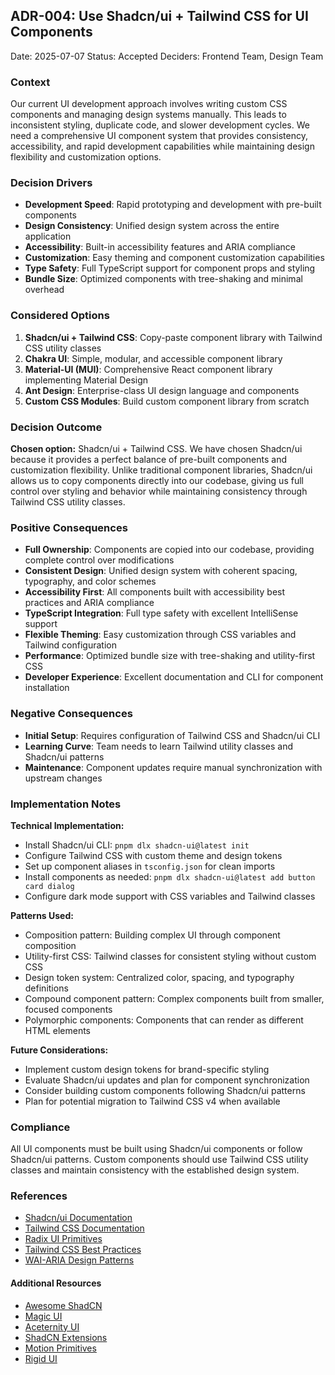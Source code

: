 ## ADR-004: Use Shadcn/ui + Tailwind CSS for UI Components

Date: 2025-07-07
Status: Accepted
Deciders: Frontend Team, Design Team

### Context

Our current UI development approach involves writing custom CSS components and managing design systems manually. This leads to inconsistent styling, duplicate code, and slower development cycles. We need a comprehensive UI component system that provides consistency, accessibility, and rapid development capabilities while maintaining design flexibility and customization options.

### Decision Drivers

* **Development Speed**: Rapid prototyping and development with pre-built components
* **Design Consistency**: Unified design system across the entire application
* **Accessibility**: Built-in accessibility features and ARIA compliance
* **Customization**: Easy theming and component customization capabilities
* **Type Safety**: Full TypeScript support for component props and styling
* **Bundle Size**: Optimized components with tree-shaking and minimal overhead

### Considered Options

1. **Shadcn/ui + Tailwind CSS**: Copy-paste component library with Tailwind CSS utility classes
2. **Chakra UI**: Simple, modular, and accessible component library
3. **Material-UI (MUI)**: Comprehensive React component library implementing Material Design
4. **Ant Design**: Enterprise-class UI design language and components
5. **Custom CSS Modules**: Build custom component library from scratch

### Decision Outcome

**Chosen option:** Shadcn/ui + Tailwind CSS.
We have chosen Shadcn/ui because it provides a perfect balance of pre-built components and customization flexibility. Unlike traditional component libraries, Shadcn/ui allows us to copy components directly into our codebase, giving us full control over styling and behavior while maintaining consistency through Tailwind CSS utility classes.

### Positive Consequences

* **Full Ownership**: Components are copied into our codebase, providing complete control over modifications
* **Consistent Design**: Unified design system with coherent spacing, typography, and color schemes
* **Accessibility First**: All components built with accessibility best practices and ARIA compliance
* **TypeScript Integration**: Full type safety with excellent IntelliSense support
* **Flexible Theming**: Easy customization through CSS variables and Tailwind configuration
* **Performance**: Optimized bundle size with tree-shaking and utility-first CSS
* **Developer Experience**: Excellent documentation and CLI for component installation

### Negative Consequences

* **Initial Setup**: Requires configuration of Tailwind CSS and Shadcn/ui CLI
* **Learning Curve**: Team needs to learn Tailwind utility classes and Shadcn/ui patterns
* **Maintenance**: Component updates require manual synchronization with upstream changes

### Implementation Notes

**Technical Implementation:**
- Install Shadcn/ui CLI: `pnpm dlx shadcn-ui@latest init`
- Configure Tailwind CSS with custom theme and design tokens
- Set up component aliases in `tsconfig.json` for clean imports
- Install components as needed: `pnpm dlx shadcn-ui@latest add button card dialog`
- Configure dark mode support with CSS variables and Tailwind classes

**Patterns Used:**
- Composition pattern: Building complex UI through component composition
- Utility-first CSS: Tailwind classes for consistent styling without custom CSS
- Design token system: Centralized color, spacing, and typography definitions
- Compound component pattern: Complex components built from smaller, focused components
- Polymorphic components: Components that can render as different HTML elements

**Future Considerations:**
- Implement custom design tokens for brand-specific styling
- Evaluate Shadcn/ui updates and plan for component synchronization
- Consider building custom components following Shadcn/ui patterns
- Plan for potential migration to Tailwind CSS v4 when available

### Compliance

All UI components must be built using Shadcn/ui components or follow Shadcn/ui patterns. Custom components should use Tailwind CSS utility classes and maintain consistency with the established design system.

### References

- [Shadcn/ui Documentation](https://ui.shadcn.com/)
- [Tailwind CSS Documentation](https://tailwindcss.com/)
- [Radix UI Primitives](https://www.radix-ui.com/primitives)
- [Tailwind CSS Best Practices](https://tailwindcss.com/docs/reusing-styles)
- [WAI-ARIA Design Patterns](https://www.w3.org/WAI/ARIA/apg/patterns/)

#### Additional Resources
- [Awesome ShadCN](https://github.com/birobirobiro/awesome-shadcn-ui)
- [Magic UI](https://magicui.design/docs/installation)
- [Aceternity UI](https://ui.aceternity.com/docs/cli)
- [ShadCN Extensions](https://shadcn-extension.vercel.app/docs/introduction)
- [Motion Primitives](https://motion-primitives.com/docs/installation)
- [Rigid UI](https://www.rigidui.com/docs/getting-started)
